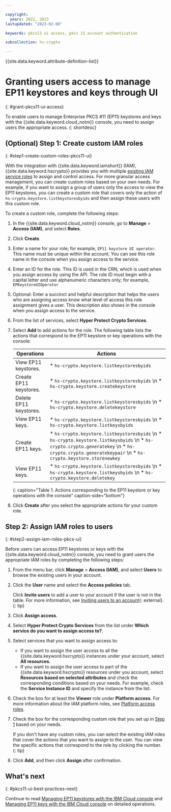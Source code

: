 ```yaml
---

copyright:
  years: 2021, 2023
lastupdated: "2023-02-08"

keywords: pkcs11 ui access, pkcs 11 account authentication

subcollection: hs-crypto

---
```


{{site.data.keyword.attribute-definition-list}}



# Granting users access to manage EP11 keystores and keys through UI
{: #grant-pkcs11-ui-access}

To enable users to manage Enterprise PKCS #11 (EP11) keystores and keys with the {{site.data.keyword.cloud_notm}} console, you need to assign users the appropriate access.
{: shortdesc}

## (Optional) Step 1: Create custom IAM roles
{: #step1-create-custom-roles-pkcs11-ui}

With the integration with {{site.data.keyword.iamshort}} (IAM), {{site.data.keyword.hscrypto}} provides you with multiple [existing IAM service roles](/docs/hs-crypto?topic=hs-crypto-manage-access#service-access-roles) to assign and control access. For more granular access management, you can create custom roles based on your own needs. For example, if you want to assign a group of users only the access to view the EP11 keystores, you can create a custom role that covers only the action of `hs-crypto.keystore.listkeystoresbyids` and then assign these users with this custom role.

To create a custom role, complete the following steps:

1. In the {{site.data.keyword.cloud_notm}} console, go to **Manage** > **Access (IAM)**, and select **Roles**.
2. Click **Create**.
3. Enter a name for your role; for example, `EP11 keystore UI operator`. This name must be unique within the account. You can see this role name in the console when you assign access to the service.
4. Enter an ID for the role. This ID is used in the CRN, which is used when you assign access by using the API. The role ID must begin with a capital letter and use alphanumeric characters only; for example, `EPKeystoreUIOperator`
5. Optional: Enter a succinct and helpful description that helps the users who are assigning access know what level of access this role assignment gives a user. This description also shows in the console when you assign access to the service.
6. From the list of services, select **Hyper Protect Crypto Services**.
7. Select **Add** to add actions for the role. The following table lists the actions that correspond to the EP11 keystore or key operations with the console:

    | Operations | Actions |
    | --- | --- |
    | View EP11 keystores. | * `hs-crypto.keystore.listkeystoresbyids` |
    | Create EP11 keystores. | * `hs-crypto.keystore.listkeystoresbyids` \n * `hs-crypto.keystore.createkeystore` |
    | Delete EP11 keystores. | * `hs-crypto.keystore.listkeystoresbyids` \n * `hs-crypto.keystore.deletekeystore` |
    | View EP11 keys. | * `hs-crypto.keystore.listkeystoresbyids` \n * `hs-crypto.keystore.listkeysbyids` |
    | Create EP11 keys. | * `hs-crypto.keystore.listkeystoresbyids` \n * `hs-crypto.keystore.listkeysbyids` \n * `hs-crypto.crypto.generatekey` \n * `hs-crypto.crypto.generatekeypair` \n * `hs-crypto.keystore.storenewkey` |
    | View EP11 keys. | * `hs-crypto.keystore.listkeystoresbyids` \n * `hs-crypto.keystore.listkeysbyids` \n * `hs-crypto.keystore.deletekey` |
    {: caption="Table 1. Actions corresponding to the EP11 keystore or key operations with the console" caption-side="bottom"}

8. Click **Create** after you select the appropriate actions for your custom role.

## Step 2: Assign IAM roles to users
{: #step2-assign-iam-roles-pkcs-ui}

Before users can access EP11 keystores or keys with the {{site.data.keyword.cloud_notm}} console, you need to grant users the appropriate IAM roles by completing the following steps:

1. From the menu bar, click **Manage** &gt; **Access (IAM)**, and select **Users** to browse the existing users in your account.
2. Click the **User** name and select the **Access policies** tab.

    Click **Invite users** to add a user to your account if the user is not in the table. For more information, see [Inviting users to an account](/docs/account?topic=account-iamuserinv){: external}.
    {: tip}

3. Click **Assign access**.
4. Select **Hyper Protect Crypto Services** from the list under **Which service do you want to assign access to?**.
5. Select services that you want to assign access to:

    - If you want to assign the user access to all the {{site.data.keyword.hscrypto}} instances under your account, select **All resources**.
    - If you want to assign the user access to part of the {{site.data.keyword.hscrypto}} resources under you account, select **Resources based on selected attributes** and check the corresponding conditions based on your needs. For example, check the **Service Instance ID** and specify the instance from the list.

6. Check the box for at least the **Viewer** role under **Platform access**. For more information about the IAM platform roles, see [Platform access roles](/docs/hs-crypto?topic=hs-crypto-manage-access#platform-mgmt-roles).
7. Check the box for the corresponding custom role that you set up in [Step 1](#step1-create-custom-roles-pkcs11-ui) based on your needs.

    If you don't have any custom roles, you can select the existing IAM roles that cover the actions that you want to assign to the user. You can view the specific actions that correspond to the role by clicking the number.
    {: tip}

8. Click **Add**, and then click **Assign** after confirmation.

##  What's next
{: #pkcs11-ui-best-practices-next}

Continue to read [Managing EP11 keystores with the IBM Cloud console](/docs/hs-crypto?topic=hs-crypto-manage-ep11-keystores-ui) and [Managing EP11 keys with the IBM Cloud console](/docs/hs-crypto?topic=hs-crypto-manage-ep11-key-ui) on detailed operations.
